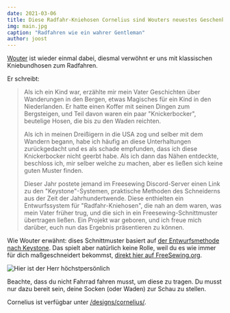 ```yaml
---
date: 2021-03-06
title: Diese Radfahr-Kniehosen Cornelius sind Wouters neuestes Geschenk an uns alle
img: main.jpg
caption: "Radfahren wie ein wahrer Gentleman"
author: joost
---
```


[Wouter](https://www.instagram.com/wouter.vdub/) ist wieder einmal dabei, diesmal verwöhnt er uns mit klassischen Kniebundhosen zum Radfahren.

Er schreibt:

> Als ich ein Kind war, erzählte mir mein Vater Geschichten über Wanderungen in den Bergen, etwas Magisches für ein Kind in den Niederlanden. Er hatte einen Koffer mit seinen Dingen zum Bergsteigen, und Teil davon waren ein paar "Knickerbocker", beutelige Hosen, die bis zu den Waden reichten. 
> 
> Als ich in meinen Dreißigern in die USA zog und selber mit dem Wandern begann, habe ich häufig an diese Unterhaltungen zurückgedacht und es als schade empfunden, dass ich diese Knickerbocker nicht geerbt habe. Als ich dann das Nähen entdeckte, beschloss ich, mir selber welche zu machen, aber es ließen sich keine guten Muster finden. 
> 
> Dieser Jahr postete jemand im Freesewing Discord-Server einen Link zu den "Keystone"-Systemen, praktische Methoden des Schneiderns aus der Zeit der Jahrhundertwende. Diese enthielten ein Entwurfssystem für "Radfahr-Kniehosen", die nah an dem waren, was mein Vater früher trug, und die sich in ein Freesewing-Schnittmuster übertragen ließen. Ein Projekt war geboren, und ich freue mich darüber, euch nun das Ergebnis präsentieren zu können.

Wie Wouter erwähnt: dises Schnittmuster basiert auf [der Entwurfsmethode nach Keystone](https://archive.org/details/keystonesystemsc00heck/page/n5/mode/2up). Das spielt aber natürlich keine Rolle, weil du es wie immer für dich maßgeschneidert bekommst, [direkt hier auf FreeSewing.org](/designs/cornelius/).

![Hier ist der Herr höchstpersönlich](wouter.jpg)

Beachte, dass du nicht Fahrrad fahren musst, um diese zu tragen. Du musst nur dazu bereit sein, deine Socken (oder Waden) zur Schau zu stellen.

Cornelius ist verfügbar unter [/designs/cornelius/](/designs/cornelius/).
